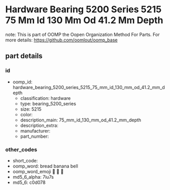 # Hardware Bearing 5200 Series 5215 75 Mm Id 130 Mm Od 41.2 Mm Depth  

note: This is part of OOMP the Oopen Organization Method For Parts. For more details: https://github.com/oomlout/oomp_base

##  part details





### id
* oomp_id: hardware_bearing_5200_series_5215_75_mm_id_130_mm_od_41.2_mm_depth
  * classification: hardware
  * type: bearing_5200_series
  * size: 5215
  * color: 
  * description_main: 75_mm_id_130_mm_od_41.2_mm_depth
  * description_extra: 
  * manufacturer: 
  * part_number: 

### other_codes
* short_code: 
* oomp_word: bread banana bell
* oomp_word_emoji :bread: :banana: :bell:
* md5_6_alpha: 7iu7s
* md5_6: c0d078